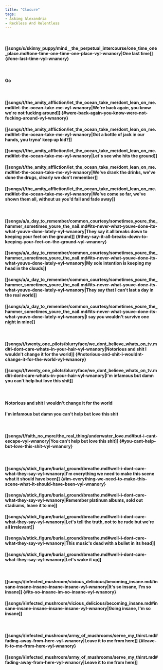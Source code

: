 ```yaml
---
title: "Closure"
tags:
- Asking Alexandria
- Reckless And Relentless
---
```

&nbsp;
#### [[songs/s/skinny_puppy/mind__the_perpetual_intercourse/one_time_one_place.md#one-time-one-time-one-place-vyl-wnanory|One last time]] {#one-last-time-vyl-wnanory}
&nbsp;
#### Go
&nbsp;
#### [[songs/t/the_amity_affliction/let_the_ocean_take_me/dont_lean_on_me.md#let-the-ocean-take-me-vyl-wnanory|We're back again, you know we're not fucking around]] {#were-back-again-you-know-were-not-fucking-around-vyl-wnanory}
#### [[songs/t/the_amity_affliction/let_the_ocean_take_me/dont_lean_on_me.md#let-the-ocean-take-me-vyl-wnanory|Got a bottle of jack in our hands, you tryna' keep up kid?]]
#### [[songs/t/the_amity_affliction/let_the_ocean_take_me/dont_lean_on_me.md#let-the-ocean-take-me-vyl-wnanory|Let's see who hits the ground]]
#### [[songs/t/the_amity_affliction/let_the_ocean_take_me/dont_lean_on_me.md#let-the-ocean-take-me-vyl-wnanory|We've drank the drinks, we've done the drugs, clearly we don't remember]]
#### [[songs/t/the_amity_affliction/let_the_ocean_take_me/dont_lean_on_me.md#let-the-ocean-take-me-vyl-wnanory|We've come so far, we've shown them all, without us you'd fall and fade away]]
&nbsp;
#### [[songs/a/a_day_to_remember/common_courtesy/sometimes_youre_the_hammer_sometimes_youre_the_nail.md#its-never-what-youve-done-its-what-youve-done-lately-vyl-wnanory|They say it all breaks down to keeping your feet on the ground]] {#they-say-it-all-breaks-down-to-keeping-your-feet-on-the-ground-vyl-wnanory}
#### [[songs/a/a_day_to_remember/common_courtesy/sometimes_youre_the_hammer_sometimes_youre_the_nail.md#its-never-what-youve-done-its-what-youve-done-lately-vyl-wnanory|My sole intention is keeping my head in the clouds]]
#### [[songs/a/a_day_to_remember/common_courtesy/sometimes_youre_the_hammer_sometimes_youre_the_nail.md#its-never-what-youve-done-its-what-youve-done-lately-vyl-wnanory|They say that I can't last a day in the real world]]
#### [[songs/a/a_day_to_remember/common_courtesy/sometimes_youre_the_hammer_sometimes_youre_the_nail.md#its-never-what-youve-done-its-what-youve-done-lately-vyl-wnanory|I say you wouldn't survive one night in mine]]
&nbsp;
#### [[songs/t/twenty_one_pilots/blurryface/we_dont_believe_whats_on_tv.md#i-dont-care-whats-in-your-hair-vyl-wnanory|Notorious and shit I wouldn't change it for the world]] {#notorious-and-shit-i-wouldnt-change-it-for-the-world-vyl-wnanory}
#### [[songs/t/twenty_one_pilots/blurryface/we_dont_believe_whats_on_tv.md#i-dont-care-whats-in-your-hair-vyl-wnanory|I'm infamous but damn you can't help but love this shit]]
&nbsp;
#### Notorious and shit I wouldn't change it for the world
#### I'm infamous but damn you can't help but love this shit
&nbsp;
#### [[songs/f/faith_no_more/the_real_thing/underwater_love.md#but-i-cant-escape-vyl-wnanory|You can't help but love this shit]] {#you-cant-help-but-love-this-shit-vyl-wnanory}
&nbsp;
#### [[songs/s/stick_figure/burial_ground/breathe.md#well-i-dont-care-what-they-say-vyl-wnanory|I'm everything we need to make this scene what it should have been]] {#im-everything-we-need-to-make-this-scene-what-it-should-have-been-vyl-wnanory}
#### [[songs/s/stick_figure/burial_ground/breathe.md#well-i-dont-care-what-they-say-vyl-wnanory|Remember platinum albums, sold out stadiums, leave it to me]]
#### [[songs/s/stick_figure/burial_ground/breathe.md#well-i-dont-care-what-they-say-vyl-wnanory|Let's tell the truth, not to be rude but we're all irrelevant]]
#### [[songs/s/stick_figure/burial_ground/breathe.md#well-i-dont-care-what-they-say-vyl-wnanory|This music's dead with a bullet in its head]]
#### [[songs/s/stick_figure/burial_ground/breathe.md#well-i-dont-care-what-they-say-vyl-wnanory|Let's wake it up]]
&nbsp;
#### [[songs/i/infected_mushroom/vicious_delicious/becoming_insane.md#insane-insane-insane-insane-insane-vyl-wnanory|It's so insane, I'm so insane]] {#its-so-insane-im-so-insane-vyl-wnanory}
#### [[songs/i/infected_mushroom/vicious_delicious/becoming_insane.md#insane-insane-insane-insane-insane-vyl-wnanory|Going insane, I'm so insane]]
&nbsp;
#### [[songs/i/infected_mushroom/army_of_mushrooms/serve_my_thirst.md#fading-away-from-here-vyl-wnanory|Leave it to me from here]] {#leave-it-to-me-from-here-vyl-wnanory}
#### [[songs/i/infected_mushroom/army_of_mushrooms/serve_my_thirst.md#fading-away-from-here-vyl-wnanory|Leave it to me from here]]
